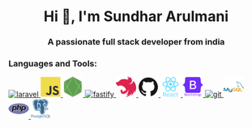 <h1 align="center">Hi 👋, I'm Sundhar Arulmani</h1>
<h3 align="center">A passionate full stack developer from india</h3>


### Languages and Tools:
<p align="left"><a href = "https://laravel.com" target="_blank"><img src="https://laravel.com/img/favicon/favicon-32x32.png" alt="laravel" width="40" height="40"/> </a><a href="https://developer.mozilla.org/en-US/docs/Web/JavaScript" target="_blank"> <img src="https://raw.githubusercontent.com/devicons/devicon/master/icons/javascript/javascript-original.svg" alt="javascript" width="40" height="40"/> </a><a href="https://nodejs.org/en" target="_blank"> <img src="https://raw.githubusercontent.com/devicons/devicon/55609aa5bd817ff167afce0d965585c92040787a/icons/nodejs/nodejs-plain.svg" alt="Node.js" width="40" height="40"/> </a><a href="https://fastify.dev/" target="_blank"> <img src="https://fastify.dev/img/logos/fastify-black.svg" alt="fastify" width="40" height="40"/> </a><a href="https://nestjs.com" target="_blank"> <img src="https://raw.githubusercontent.com/devicons/devicon/55609aa5bd817ff167afce0d965585c92040787a/icons/nestjs/nestjs-plain.svg" alt="nestjs" width="40" height="40"/> </a><a href="https://github.com" target="_blank"> <img src="https://raw.githubusercontent.com/devicons/devicon/55609aa5bd817ff167afce0d965585c92040787a/icons/github/github-original.svg" alt="github" width="40" height="40"/> </a>
<a href="https://reactjs.org/" target="_blank"> <img src="https://raw.githubusercontent.com/devicons/devicon/master/icons/react/react-original-wordmark.svg" alt="react" width="40" height="40"/> </a><a href="https://getbootstrap.com" target="_blank"> <img src="https://raw.githubusercontent.com/devicons/devicon/master/icons/bootstrap/bootstrap-plain-wordmark.svg" alt="bootstrap" width="40" height="40"/> </a><a href="https://git-scm.com/" target="_blank"> <img src="https://www.vectorlogo.zone/logos/git-scm/git-scm-icon.svg" alt="git" width="40" height="40"/> </a> <a href="https://www.mysql.com/" target="_blank"> <img src="https://raw.githubusercontent.com/devicons/devicon/master/icons/mysql/mysql-original-wordmark.svg" alt="mysql" width="40" height="40"/> </a><a href="https://www.php.net" target="_blank"> <img src="https://raw.githubusercontent.com/devicons/devicon/master/icons/php/php-original.svg" alt="php" width="40" height="40"/> </a> 
<a href="https://www.postgresql.org/" target="_blank"> <img src="https://raw.githubusercontent.com/devicons/devicon/55609aa5bd817ff167afce0d965585c92040787a/icons/postgresql/postgresql-plain-wordmark.svg" alt="postgresql" width="40" height="40"/> </a>
<!--
**sundharwinston/sundharwinston** is a ✨ _special_ ✨ repository because its `README.md` (this file) appears on your GitHub profile.

Here are some ideas to get you started:

- 🔭 I’m currently working on ...
- 🌱 I’m currently learning ...
- 👯 I’m looking to collaborate on ...s
- 🤔 I’m looking for help with ...
- 💬 Ask me about ...
- 📫 How to reach me: ...
- 😄 Pronouns: ...
- ⚡ Fun fact: ...
-->
